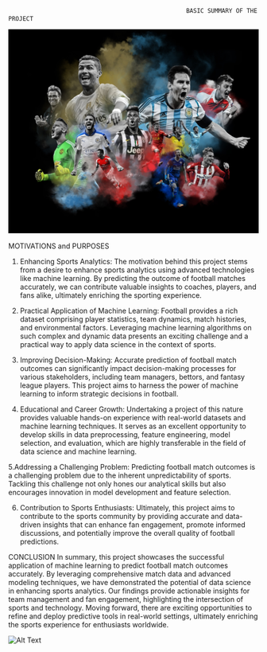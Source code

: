                                                       BASIC SUMMARY OF THE PROJECT
                                                      
 ![Alt Text](https://github.com/KietTranTuan-USTH/Machine-Learning-1-USTH/blob/main/mlprj.jpeg)

 
 MOTIVATIONS and PURPOSES
1. Enhancing Sports Analytics: The motivation behind this project stems from a desire to enhance sports analytics using advanced technologies like machine learning. By predicting the outcome of football matches accurately, we can contribute valuable insights to coaches, players, and fans alike, ultimately enriching the sporting experience. 

2. Practical Application of Machine Learning: Football provides a rich dataset comprising player statistics, team dynamics, match histories, and environmental factors. Leveraging machine learning algorithms on such complex and dynamic data presents an exciting challenge and a practical way to apply data science in the context of sports.

3. Improving Decision-Making: Accurate prediction of football match outcomes can significantly impact decision-making processes for various stakeholders, including team managers, bettors, and fantasy league players. This project aims to harness the power of machine learning to inform strategic decisions in football.

4. Educational and Career Growth: Undertaking a project of this nature provides valuable hands-on experience with real-world datasets and machine learning techniques. It serves as an excellent opportunity to develop skills in data preprocessing, feature engineering, model selection, and evaluation, which are highly transferable in the field of data science and machine learning.

5.Addressing a Challenging Problem: Predicting football match outcomes is a challenging problem due to the inherent unpredictability of sports. Tackling this challenge not only hones our analytical skills but also encourages innovation in model development and feature selection.

6. Contribution to Sports Enthusiasts: Ultimately, this project aims to contribute to the sports community by providing accurate and data-driven insights that can enhance fan engagement, promote informed discussions, and potentially improve the overall quality of football predictions.



CONCLUSION
  In summary, this project showcases the successful application of machine learning to predict   football match outcomes accurately. By leveraging comprehensive match data and advanced modeling techniques, we have demonstrated the potential of data science in enhancing sports analytics. Our findings provide actionable insights for team management and fan engagement, highlighting the intersection of sports and technology. Moving forward, there are exciting opportunities to refine and deploy predictive tools in real-world settings, ultimately enriching the sports experience for enthusiasts worldwide.
  
![Alt Text]([url](https://github.com/KietTranTuan-USTH/Machine-Learning-1-USTH/blob/main/mlprj3.jpeg))



                                                     

